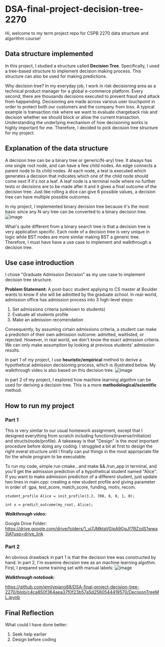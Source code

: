 # DSA-final-project-decision-tree-2270
Hi, welcome to my term project repo for CSPB 2270 data structure and algorithm course!

## Data structure implemented
In this project, I studied a structure called **Decision Tree**. Specifically, I used a tree-based structure to implement decision making process. This structure can also be used for making predictions.

Why decision tree? In my everyday job, I work in risk decisioning area as a technical product manager for a global e-commerce platform. Every second, there are thousands decisions executed to prevent fraud and attack from happending. Decisioning are made across various user touchpoint in order to protect both our customers and the company from loss. A typical example is transaction risk where we want to evaluate chargeback risk and decision whether we should block or allow the current transaction. 
Understanding the underlying mechanism of how decisioning works is highly important for me. Therefore, I decided to pick decision tree structure for my project.

## Explanation of the data structure
A decision tree can be a binary tree or generic(N-ary) tree. It always has one single root node, and can have a few child nodes. An edge connects a parent node to its child nodes. At each node, a test is executed which generates a decision that indicates which one of the child node should come next if it's not a leaf. A leaf node is a terminal node where no further tests or decisions are to be made after it and it gives a final outcome of the decision tree. Just like rolling a dice can give 6 possible values, a decision tree can have multiple possible outcomes. 

In my project, I implemented binary decision tree because it's the most basic since any N-ary tree can be converted to a binary decision tree.
![image](https://github.com/emilypiano88/DSA-final-project-decision-tree-2270/assets/157334954/9e807557-b9a5-47f3-954f-e9db821f2e2c)

What's quite different from a binary search tree is that a decision tree is very application specific. Each node of a decision tree is very unique in logic while BST nodes are more similar making BST a generic tree. Therefore, I must have have a use case to implement and walkthrough a decision tree.

## Use case introduction
I chose "Graduate Admission Decision" as my use case to implement decision tree structure.

**Problem Statement:** A post-bacc student applying to CS master at Boulder wants to know if she will be admitted by the graduate school.
In real-world, admission office has admission process into 3 high-level steps:
1. Set admissions criteria (unknown to students)
2. Evaluate all students profile
3. Make an admission recomendation

Consequently, by assuming cirtain admissions criteria, a student can make a prediction of their own admission outcome: admitted, waitlisted, or rejected. However, in real world, we don't know the exact admission criteria. We can only make assumption by looking at previous students' admission results.

In part 1 of my project, I use **heuristic/empirical** method to derive a hypothetical admission decisioning process, which is illustrated below. My walkthrough video is also based on this decision tree.
![image](https://github.com/emilypiano88/DSA-final-project-decision-tree-2270/assets/157334954/13338998-33be-4bdf-83dc-6f40831f812e)

In part 2 of my project, I explored how machine learning algothm can be used for deriving a decision tree. This is a more **methodological/scientific** method.

## How to run my project
### Part 1
This is very similar to our usual homework assignment, except that I designed everything from scratch including functions(traverse/initialize) and structs(node/profile). A takeaway is that "Design" is the most important procedure before doing any coding. I struggled a bit at first to design the right overal structure until I finally can put things in the most appropriate file for the whole program to be executable. 

To run my code, simple run cmake..  and make &&./run_app in terminal, and you'll get the admission prediction of a hypothetical student named "Alice". If you want to make admission prediction of a different student, just update two lines in main.cpp: creating a new student profile and giving parameter in order of: gpa, test_score, match_score, funding, motiv, recom.

    student_profile Alice = init_profile(3.2, 700, 8, 0, 1, 0);     
    
    int x = predict_outcome(my_root, Alice);

***Walkthrough video:***

Google Drive Folder:
https://drive.google.com/drive/folders/1_ui7JMktaVGipA9GgJf7BZzdS1wwa3jA?usp=drive_link

### Part 2
An obvious drawback in part 1 is that the decision tree was constructed by hand. In part 2, I'm examine decision tree as an machine learning algothm. First, I prepared some training set with manual labels:
![image](https://github.com/emilypiano88/DSA-final-project-decision-tree-2270/assets/157334954/976f7b81-35f0-4310-a5c5-c62521ed4762)


***Walkthrough notebook:***

https://github.com/emilypiano88/DSA-final-project-decision-tree-2270/blob/c4ca850f364aea37f0f23b57a5d2560544419570/DecisionTreeML.ipynb


## Final Reflection
What could I have done better:
1. Seek help earlier
2. Design before coding
    
